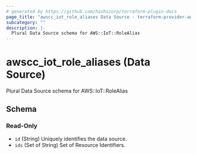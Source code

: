 ```yaml
---
# generated by https://github.com/hashicorp/terraform-plugin-docs
page_title: "awscc_iot_role_aliases Data Source - terraform-provider-awscc"
subcategory: ""
description: |-
  Plural Data Source schema for AWS::IoT::RoleAlias
---
```


# awscc_iot_role_aliases (Data Source)

Plural Data Source schema for AWS::IoT::RoleAlias



<!-- schema generated by tfplugindocs -->
## Schema

### Read-Only

- `id` (String) Uniquely identifies the data source.
- `ids` (Set of String) Set of Resource Identifiers.


